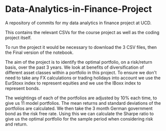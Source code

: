 # Data-Analytics-in-Finance-Project
A repository of commits for my data analytics in finance project at UCD.

This contains the relevant CSVs for the course project as well as the coding project itself. 


To run the project it would be necessary to download the 3 CSV files, then the Final version of the notebook.

The aim of the project is to identify the optimal portfolio, on a risk/return basis, over the past 3 years. We look at benefits of diversification of different asset classes within a portfolio in this project. To ensure we don't need to take any FX calculations or trading holidays into account we use the EurStoxx index to represent equities and we use the IBoxx index to represent bonds. 

The weightings of each of the portfolios are adjusted by 10% each time, to give us 11 model portfolios. The mean returns and standard deviations of the portfolios are calculated. We then take the 3 month German government bond as the risk free rate. Using this we can calculate the Sharpe ratio to give us the optimal portfolio for the sample period when considering risk and return. 
